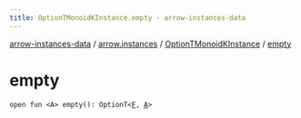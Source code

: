 ```yaml
---
title: OptionTMonoidKInstance.empty - arrow-instances-data
---
```


[arrow-instances-data](../../index.html) / [arrow.instances](../index.html) / [OptionTMonoidKInstance](index.html) / [empty](./empty.html)

# empty

`open fun <A> empty(): OptionT<`[`F`](index.html#F)`, `[`A`](empty.html#A)`>`